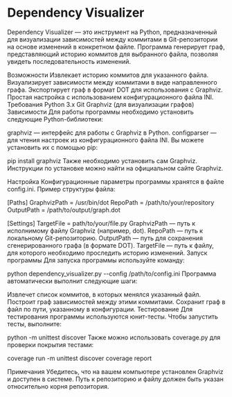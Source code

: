 # Dependency Visualizer
Dependency Visualizer — это инструмент на Python, предназначенный для визуализации зависимостей между коммитами в Git-репозитории на основе изменений в конкретном файле. Программа генерирует граф, представляющий историю коммитов для выбранного файла, позволяя увидеть последовательность изменений.

Возможности
Извлекает историю коммитов для указанного файла.
Визуализирует зависимости между коммитами в виде направленного графа.
Экспортирует граф в формат DOT для использования с Graphviz.
Простая настройка с использованием конфигурационного файла INI.
Требования
Python 3.x
Git
Graphviz (для визуализации графов)
Зависимости
Для работы программы необходимо установить следующие Python-библиотеки:

graphviz — интерфейс для работы с Graphviz в Python.
configparser — для чтения настроек из конфигурационного файла INI.
Вы можете установить их с помощью pip:


pip install graphviz
Также необходимо установить сам Graphviz. Инструкции по установке можно найти на официальном сайте Graphviz.

Настройка
Конфигурационные параметры программы хранятся в файле config.ini. Пример структуры файла:


[Paths]
GraphvizPath = /usr/bin/dot
RepoPath = /path/to/your/repository
OutputPath = /path/to/output/graph.dot

[Settings]
TargetFile = path/to/your/file.py
GraphvizPath — путь к исполнимому файлу Graphviz (например, dot).
RepoPath — путь к локальному Git-репозиторию.
OutputPath — путь для сохранения сгенерированного графа (в формате DOT).
TargetFile — путь к файлу, для которого необходимо проследить историю изменений.
Запуск программы
Для запуска программы используйте команду:


python dependency_visualizer.py --config /path/to/config.ini
Программа автоматически выполнит следующие шаги:

Извлечет список коммитов, в которых менялся указанный файл.
Построит граф зависимостей между этими коммитами.
Сохранит граф в файл по пути, указанному в конфигурации.
Тестирование
Для тестирования программы используются юнит-тесты. Чтобы запустить тесты, выполните:


python -m unittest discover
Также можно использовать coverage.py для проверки покрытия тестами:


coverage run -m unittest discover
coverage report

Примечания
Убедитесь, что на вашем компьютере установлен Graphviz и доступен в системе.
Путь к репозиторию и файлу должен быть указан относительно корня репозитория.
